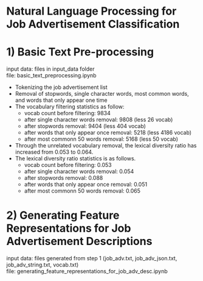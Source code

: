 # Natural Language Processing for Job Advertisement Classification

# 1) Basic Text Pre-processing
input data: files in input_data folder <br>
file: basic_text_preprocessing.ipynb

- Tokenizing the job advertisement list
- Removal of stopwords, single character words, most common words, and words that only appear one time
- The vocabulary filtering statistics as follow:
  - vocab count before filtering: 9834
  - after single character words removal: 9808 (less 26 vocab)
  - after stopwords removal: 9404 (less 404 vocab)
  - after words that only appear once removal: 5218 (less 4186 vocab)
  - after most commonn 50 words removal: 5168 (less 50 vocab)
- Through the unrelated vocabulary removal, the lexical diversity ratio has increased from 0.053 to 0.064.
- The lexical diversity ratio statistics is as follows.
  - vocab count before filtering: 0.053
  - after single character words removal: 0.054
  - after stopwords removal: 0.088
  - after words that only appear once removal: 0.051
  - after most commonn 50 words removal: 0.065
 
# 2) Generating Feature Representations for Job Advertisement Descriptions
input data: files generated from step 1 (job_adv.txt, job_adv_json.txt, job_adv_string.txt, vocab.txt) <br>
file: generating_feature_representations_for_job_adv_desc.ipynb
